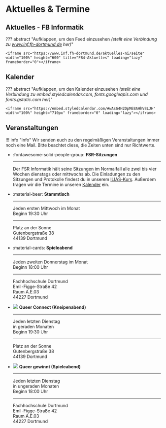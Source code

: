 # Aktuelles & Termine

## Aktuelles - FB Informatik

??? abstract "Aufklappen, um den Feed einzusehen *(stellt eine Verbindung zu www.inf.fh-dortmund.de her)*"

    <iframe src="https://www.inf.fh-dortmund.de/aktuelles-ni/seite" width="100%" height="600" title="FB4-Aktuelles" loading="lazy" frameborder="0"></iframe>

## Kalender

??? abstract "Aufklappen, um den Kalender einzusehen *(stellt eine Verbindung zu embed.styledcalendar.com, fonts.googleapis.com und fonts.gstatic.com her)*"

    <iframe src="https://embed.styledcalendar.com/#wAsG4H2DpME8AHhV8LJH" width="100%" height="710px" frameborder="0" loading="lazy"></iframe>

## Veranstaltungen

!!! info "Info"
    Wir senden euch zu den regelmäßigen Veranstaltungen immer noch eine Mail.
    Bitte beachtet diese, die Zeiten unten sind nur Richtwerte.

<div class="grid cards" markdown>

- :fontawesome-solid-people-group: **FSR-Sitzungen**

    ---

    Der FSR Informatik hält seine Sitzungen im Normalfall alle zwei bis vier Wochen dienstags oder mittwochs ab. Die Einladungen zu den Sitzungen und Protokolle findest du in unserem [ILIAS-Kurs](https://www.ilias.fh-dortmund.de/ilias/goto_ilias-fhdo_fold_1319348.html). Außerdem tragen wir die Termine in unseren [Kalender](#kalender) ein.

</div>


<div class="grid cards" markdown>

- :material-beer: **Stammtisch**

    ---

    Jeden ersten Mittwoch im Monat  
    Beginn 19:30 Uhr

    ---

    Platz an der Sonne  
    Gutenbergstraße 38  
    44139 Dortmund

- :material-cards: **Spieleabend**

    ---

    Jeden zweiten Donnerstag im Monat  
    Beginn 18:00 Uhr

    ---

    Fachhochschule Dortmund  
    Emil-Figge-Straße 42  
    Raum A.E.03  
    44227 Dortmund

- <img src="../images/rainbow-beer.svg" class="twemoji"> **Queer Connect (Kneipenabend)**

    ---

    Jeden letzten Dienstag  
    in geraden Monaten  
    Beginn 19:30 Uhr

    ---

    Platz an der Sonne  
    Gutenbergstraße 38  
    44139 Dortmund

- <img src="../images/rainbow-cards.svg" class="twemoji"> **Queer gewinnt (Spieleabend)**

    ---

    Jeden letzten Dienstag  
    in ungeraden Monaten  
    Beginn 18:00 Uhr

    ---

    Fachhochschule Dortmund  
    Emil-Figge-Straße 42  
    Raum A.E.03  
    44227 Dortmund

</div>

